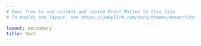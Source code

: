 ```yaml
---
# Feel free to add content and custom Front Matter to this file.
# To modify the layout, see https://jekyllrb.com/docs/themes/#overriding-theme-defaults

layout: secondary
title: Tech
---
```

